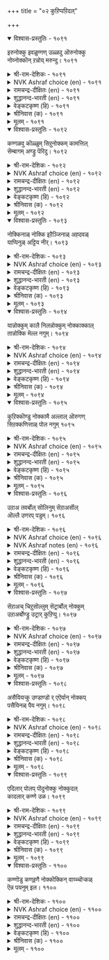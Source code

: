 +++
title = "०२ कुऱिप्पऱिदल्"

+++


<details open><summary>विश्वास-प्रस्तुतिः - १०९१</summary>

इरुनोक्कु इवळुण्गण् उळ्ळदु ऒरुनोक्कु  
नोय्नोक्कॊन् ऱन्नोय् मरुन्दु।      १०९१
</details>

<details><summary>श्री-राम-देशिकः - १०९१</summary>

अयास्तु स्वञ्जने नेत्रे दृष्टिद्व्यसमन्विते ।  
मह्यं रोगं ददात्येका श्मयत्यपरा तु तम् ॥ १०९१॥
</details>

<details><summary>NVK Ashraf choice (en) - १०९१</summary>

१०९१
Her painted eyes have a double effect:
One glance brings pain and the other cures.
(N.V.K. Ashraf)
</details>

<details><summary>रामचन्द्र-दीक्षितः (en) - १०९१</summary>

1091 irunōkku ivaḷuṇkaṇ uḷḷatu orunōkku  
nōynōkkoṉṟu annōy maruntu.

1091\. The glances of her collirium-painted eyes have a double sway. One wounds and the other heals.  
</details>

<details><summary>शुद्धानन्द-भारती (en) - १०९१</summary>

1\. இருநோக்கு இவளுண்கண் உள்ளது ஒருநோக்கு  
நோய்நோககொன் றந்நோய் மருந்து.  
Her painted eyes, two glances dart  
One hurts; the other heals my heart.        1091  
</details>

<details><summary>वेङ्कटकृष्ण (हि) - १०९१</summary>

1091
इसके कजरारे नयन, रखते हैं दो दृष्टि ।  
रोग एक, उस रोग की, दवा दूसरी दृष्टि ॥
</details>

<details><summary>श्रीनिवास (क) - १०९१</summary>

1091. इवळ (ई ऎळॆवॆण्णिन) कप्पु हच्चिद कण्णुगळल्लि ऎरडु बगॆयाद नोटविदॆ. ऒन्दु यातनॆयुण्टु माडिदरॆ मत्तॊन्दु यातनॆयन्नु परिहरिसुवुदु

</details>

<details><summary>मूलम् - १०९१</summary>

इरुनोक्कु इवळुण्गण् उळ्ळदु ऒरुनोक्कु  
नोय्नोक्कॊन् ऱन्नोय् मरुन्दु।      १०९१
</details>

<details open><summary>विश्वास-प्रस्तुतिः - १०९२</summary>

कण्गळवु कॊळ्ळुम् सिऱुनोक्कम् कामत्तिल्  
सॆम्बागम् अण्ड्रु पॆरिदु।       १०९२
</details>

<details><summary>श्री-राम-देशिकः - १०९२</summary>

तस्याः क्षणिकदृष्टिर्या सकूतं प्रेरिता मयि ।  
न सा कामार्घभागा स्यात् ततोऽपि महती किल ॥ १०९२॥
</details>

<details><summary>NVK Ashraf choice (en) - १०९२</summary>

१०९२
A single sneaky glance of her eyes
Is more than half the pleasure of love. *
(W.H. Drew and J. Lazarus)
</details>

<details><summary>रामचन्द्र-दीक्षितः (en) - १०९२</summary>

1092 kaṇkaḷavu koḷḷum ciṟunōkkam kāmattil  
cempākam aṉṟu peritu.

1092\. More telling than her actual embrace are her stealthy love looks.  
</details>

<details><summary>शुद्धानन्द-भारती (en) - १०९२</summary>

2\. கண்களவு கொள்ளும் சிறுநோக்கம் காமத்தில்  
செம்பாகம் அன்று பெரிது.  
Her furtive lightning glance is more  
Than enjoyment of sexual lore.        1092  
</details>

<details><summary>वेङ्कटकृष्ण (हि) - १०९२</summary>

1092
आंख बचा कर देखना, तनिक मुझे क्षण काल ।  
अर्द्ध नहीं, संयोग का, उससे अधिक रसाल ॥
</details>

<details><summary>श्रीनिवास (क) - १०९२</summary>

1092. तन्न कण्णुगळिन्दले नन्नन्नु अपहरिसिरुव ई ऎळॆवॆण्णिन किरु नोटवु, सम्भोग सुखदल्लि केवल अर्धभागमात्रवल्ल अदक्किन्त अधिक सुखवन्नु नीडुवुदु.

</details>

<details><summary>मूलम् - १०९२</summary>

कण्गळवु कॊळ्ळुम् सिऱुनोक्कम् कामत्तिल्  
सॆम्बागम् अण्ड्रु पॆरिदु।       १०९२
</details>

<details open><summary>विश्वास-प्रस्तुतिः - १०९३</summary>

नोक्किनाळ् नोक्कि इऱैञ्जिनाळ् अह्दवळ्  
याप्पिनुळ् अट्टिय नीर्।       १०९३
</details>

<details><summary>श्री-राम-देशिकः - १०९३</summary>

सा मां ददर्श, दृष्टा सा मया मन्राननाऽभवत् ।  
तदेत् प्रेमवृद्धयर्थ रचितं जलसेचनम् ॥ १०९३॥
</details>

<details><summary>NVK Ashraf choice (en) - १०९३</summary>

१०९३
She looked, and dropped her head,
And so watered the plant of love.
(P.S. Sundaram)
</details>

<details><summary>रामचन्द्र-दीक्षितः (en) - १०९३</summary>

1093 nōkkiṉāṉ nōkki iṟaiñciṉāḷ aḵtavaḷ  
yāppiṉuḷ aṭṭiya nīr.

1093\. She gazed and gazed but she became shy and her bashful look has nurtured the plant of love between us.  
</details>

<details><summary>शुद्धानन्द-भारती (en) - १०९३</summary>

3\. நோக்கினாள் நோக்கி இறைஞ்சினாள் அஃதவள்  
யாப்பினுள் அட்டிய நீர்.  
She looked; looking bowed her head  
And love-plant was with water fed.        1093  
</details>

<details><summary>वेङ्कटकृष्ण (हि) - १०९३</summary>

1093
देखा, उसने देख कर, झुका लिया जो सीस ।  
वह क्यारी में प्रेम की, देना था जल सींच ॥
</details>

<details><summary>श्रीनिवास (क) - १०९३</summary>

1093. नन्नन्नु नोडिदळु; नोडि नाचि तलॆ तग्गिसिदळु; अदु अवळु पोषिसुव प्रेमलतॆगॆ सुरिद नीरिनन्तॆ.

</details>

<details><summary>मूलम् - १०९३</summary>

नोक्किनाळ् नोक्कि इऱैञ्जिनाळ् अह्दवळ्  
याप्पिनुळ् अट्टिय नीर्।       १०९३
</details>

<details open><summary>विश्वास-प्रस्तुतिः - १०९४</summary>

यान्नोक्कुम् कालै निलन्नोक्कुम् नोक्काक्काल्  
तान्नोक्कि मॆल्ल नगुम्।       १०९४
</details>

<details><summary>श्री-राम-देशिकः - १०९४</summary>

मयि पश्यति सा भूमिं पश्येन्नम्रमुखी स्थिता ।  
मय्यपश्यति मां दृष्ट्वा कुर्यान्मन्दस्मितं तु सा ॥ १०९४॥
</details>

<details><summary>NVK Ashraf choice (en) - १०९४</summary>

१०९४
When I look, she looks to the ground.
When I don't, she looks and gently smiles! *
(P.S. Sundaram)
</details>

<details><summary>रामचन्द्र-दीक्षितः (en) - १०९४</summary>

1094 yāṉnōkkum kālai nilaṉnōkkum nōkkākkāl  
tāṉnōkki mella nakum.

1094\. She casts her shy look on earth when I gaze at her; but if I turn aside, she glances at me with a gentle smile.  
</details>

<details><summary>शुद्धानन्द-भारती (en) - १०९४</summary>

4\. யான்நோக்குங் காலை நிலன்நோக்கும் நோக்காக்கால்  
தான்நோக்கி மெல்ல நகும்.  
I look; she droops to earth awhile  
I turn; she looks with gentle smile.        1094  
</details>

<details><summary>वेङ्कटकृष्ण (हि) - १०९४</summary>

1094
मैं देखूँ तो डालती, दृष्टि भूमि की ओर ।  
ना देखूँ तो देख खुद, मन में रही हिलोर ॥
</details>

<details><summary>श्रीनिवास (क) - १०९४</summary>

1094. नानु नोडुवाग अवळु नॆलवन्नु नोडुवळु; नानु नोडदिरुवाग (नन्नन्नु) नोडि कुडिनगॆ सूसुवळु.

</details>

<details><summary>मूलम् - १०९४</summary>

यान्नोक्कुम् कालै निलन्नोक्कुम् नोक्काक्काल्  
तान्नोक्कि मॆल्ल नगुम्।       १०९४
</details>

<details open><summary>विश्वास-प्रस्तुतिः - १०९५</summary>

कुऱिक्कॊण्डु नोक्कामै अल्लाल् ऒरुगण्  
सिऱक्कणित्ताळ् पोल नगुम्       १०९५
</details>

<details><summary>श्री-राम-देशिकः - १०९५</summary>

यद्यप्योषा न मां साक्षात् पश्यत्यत्र न संशयः ।  
अथापि मीलिताक्षीव भृत्वा मन्दं हसेदियम् ॥ १०९५॥
</details>

<details><summary>NVK Ashraf choice (en) - १०९५</summary>

१०९५
Without looking straight,
She passes a slanting glance and smiles. *
(K. Kannan)
</details>

<details><summary>रामचन्द्र-दीक्षितः (en) - १०९५</summary>

1095 kuṟikkoṇṭu nōkkāmai allāl orukaṇ  
ciṟakkaṇittāḷ pōla nakum.

1095\. Without looking straight at me, with furtive glances she smiles inwardly.  
</details>

<details><summary>शुद्धानन्द-भारती (en) - १०९५</summary>

5\. குறிக்கொண்டு நோக்காமை அல்லால் ஒருகண்  
சிறக்கணித்தாள் போல நகும்.  
No direct gaze; a side-long glance  
She darts at me and smiles askance.        1095  
</details>

<details><summary>वेङ्कटकृष्ण (हि) - १०९५</summary>

1095
सीधे वह नहीं देखती, यद्यपि मेरी ओर ।  
सुकुचाती सी एक दृग, मन में रही हिलोर ॥
</details>

<details><summary>श्रीनिवास (क) - १०९५</summary>

1095. नन्नन्नु नेरवागि नोडदिरुवुदु मात्रवल्लदॆ, ऒन्दु कण्णन्नु अरॆ मुच्चिद हागॆ माडि, कडॆगण्ण नोटदिन्द नोडि नगुवळु.

</details>

<details><summary>मूलम् - १०९५</summary>

कुऱिक्कॊण्डु नोक्कामै अल्लाल् ऒरुगण्  
सिऱक्कणित्ताळ् पोल नगुम्       १०९५
</details>

<details open><summary>विश्वास-प्रस्तुतिः - १०९६</summary>

उऱाअ तवर्बोल् सॊलिनुम् सॆऱाअर्सॊल्  
ऒल्लै उणरप् पडुम्।       १०९६
</details>

<details><summary>श्री-राम-देशिकः - १०९६</summary>

अप्रीतवाक्यसदृशं ब्रूयात्सा कठिनं बहिः ।  
परन्तु हृदये क्रोधो नास्तीति ज्ञायते क्षणात् ॥ १०९६॥
</details>

<details><summary>NVK Ashraf choice (en) - १०९६</summary>

१०९६
They may speak like strangers, but the words
Will soon reveal their intimacy.
(N.V.K. Ashraf)
</details>

<details><summary>NVK Ashraf notes (en) - १०९६</summary>

१०९६. Compare with १०९९ for similar ideas. 
</details>

<details><summary>रामचन्द्र-दीक्षितः (en) - १०९६</summary>

1096 uṟāa tavarpōl coliṉum ceṟāarcol  
ollai uṇarap paṭum.

1096\. Though her words are as harsh as those of a stranger, they betoken only love.  
</details>

<details><summary>शुद्धानन्द-भारती (en) - १०९६</summary>

6\. உறாஅ தவர்போல் சொலினும் செறாஅர்சொல்  
ஒல்லை உணரப் படும்.  
Their words at first seem an offence  
But quick we feel them friendly ones.        1096  
</details>

<details><summary>वेङ्कटकृष्ण (हि) - १०९६</summary>

1096
यदुअपि वह अनभिज्ञ सी, करती है कटु बात ।  
बात नहीं है क्रुद्ध की, झट होती यह ज्ञात ॥
</details>

<details><summary>श्रीनिवास (क) - १०९६</summary>

1096. हॊर नोटक्कॆ अवरु अपरिचितरन्तॆ (कुपित) सम्भाषणॆ नडॆसिदरू, अदु निजवागि वैरविल्लद प्रणय सल्लाप ऎम्बुदु ऒडनॆये तिळियुवुदु.

</details>

<details><summary>मूलम् - १०९६</summary>

उऱाअ तवर्बोल् सॊलिनुम् सॆऱाअर्सॊल्  
ऒल्लै उणरप् पडुम्।       १०९६
</details>

<details open><summary>विश्वास-प्रस्तुतिः - १०९७</summary>

सॆऱाअच् चिऱुसॊल्लुम् सॆट्रार्बोल् नोक्कुम्  
उऱाअर्बोण्ड्रु उट्रार् कुऱिप्पु।       १०९७
</details>

<details><summary>श्री-राम-देशिकः - १०९७</summary>

वचः क्रूरं निष्कपटमरिवद्दर्शनं च यत् ।  
तदन्तःप्रीतियुक्तानां लक्षणं प्रोच्यते बुधैः ॥ १०९७॥
</details>

<details><summary>NVK Ashraf choice (en) - १०९७</summary>

१०९७
Words that look unfriendly and looks that look offending
Are signs of love in disguise.
(S.M. Diaz), (M.S. Poornalingam Pillai)
</details>

<details><summary>रामचन्द्र-दीक्षितः (en) - १०९७</summary>

1097 ceṟāac ciṟucollum ceṟṟārpōl nōkkum  
uṟāarpōṉṟu uṟṟār kuṟippu.

1097\. The pretended angry look and the bitter-sweet word of the beloved are like those of a stranger. Surely these are but the masks of her love.  
</details>

<details><summary>शुद्धानन्द-भारती (en) - १०९७</summary>

7\. செறாஅச் சிறுசொல்லும் செற்றார்போல் நோக்கும்  
உறாஅர்போன்று உற்றார் குறிப்பு.  
Harsh little words; offended looks,  
Are feigned consenting love-lorn tricks.        1097  
</details>

<details><summary>वेङ्कटकृष्ण (हि) - १०९७</summary>

1097
रुष्ट दृष्टि है शत्रु सम, कटुक वचन सप्रीति ।  
दिखना मानों अन्य जन, प्रेमी जन की रीति ॥
</details>

<details><summary>श्रीनिवास (क) - १०९७</summary>

1097. हॊर नोटक्कॆ अपरिचितर रीतियल्लि आडुव कठिण मातुगळू हगॆगळन्तॆ काणुव नोटवू प्रणयिगळ अन्तरङ्गवन्नु कुरित सङ्केतवे आगुवुदु.

</details>

<details><summary>मूलम् - १०९७</summary>

सॆऱाअच् चिऱुसॊल्लुम् सॆट्रार्बोल् नोक्कुम्  
उऱाअर्बोण्ड्रु उट्रार् कुऱिप्पु।       १०९७
</details>

<details open><summary>विश्वास-प्रस्तुतिः - १०९८</summary>

असैयियऱ्कु उण्डाण्डो र् एऎर्यान् नोक्कप्  
पसैयिनळ् पैय नगुम्।       १०९८
</details>

<details><summary>श्री-राम-देशिकः - १०९८</summary>

मयि पश्यति तद् दृष्ट्वा प्रीता मन्दं हसेदियम् ।  
तस्याश्चलन्त्यास्तत्कृत्य रमणीयं प्राकाशते ॥ १०९८॥
</details>

<details><summary>NVK Ashraf choice (en) - १०९८</summary>

१०९८
Her gentle smile to my pleading look
Adds beauty to her gentle nature. *
(P.S. Sundaram), (M.S. Poornalingam Pillai)
</details>

<details><summary>रामचन्द्र-दीक्षितः (en) - १०९८</summary>

1098 acaiyiyaṟku uṇṭuāṇṭōr ēeryāṉ nōkkap  
pacaiyiṉaḷ paiya nakum.

1098\. When I look beseechingly at her she returns a gentle smile. Oh, what bewitching charm fills the tender maid’s look!  
</details>

<details><summary>शुद्धानन्द-भारती (en) - १०९८</summary>

8\. அசையியற்கு உண்டாண்டோர் ஏஎர்யான் நோக்கப்  
பசையினள் பைய நகும்.  
What a grace the slim maid has!  
As I look she slightly smiles.        1098  
</details>

<details><summary>वेङ्कटकृष्ण (हि) - १०९८</summary>

1098
मैं देखूँ तो, स्निग्ध हो, करे मंद वह हास ।  
सुकुमारी में उस समय, एक रही छवी ख़ास ॥
</details>

<details><summary>श्रीनिवास (क) - १०९८</summary>

1098. नानु नोडुवाग (अवळु) प्रेमार्द्रळागि मैदु नगॆ सूसुवळु; लताङ्गियाद अवळल्लि आग ऒन्दु बगॆय चॆलुवु अरळुवुदु.

</details>

<details><summary>मूलम् - १०९८</summary>

असैयियऱ्कु उण्डाण्डो र् एऎर्यान् नोक्कप्  
पसैयिनळ् पैय नगुम्।       १०९८
</details>

<details open><summary>विश्वास-प्रस्तुतिः - १०९९</summary>

एदिलार् पोलप् पॊदुनोक्कु नोक्कुदल्  
कादलार् कण्णे उळ।       १०९९
</details>

<details><summary>श्री-राम-देशिकः - १०९९</summary>

उदासीनैः समं बाह्ये यदन्योन्यनिरीक्षणम् ।  
अन्तः स्थितां प्रीतिमेव तद् व्यनक्ति तयोस्तदा ॥ १०९९॥
</details>

<details><summary>NVK Ashraf choice (en) - १०९९</summary>

१०९९
To look at each other as if they were strangers
Belongs to lovers alone.
(P.S. Sundaram)
</details>

<details><summary>रामचन्द्र-दीक्षितः (en) - १०९९</summary>

1099 ētilār pōlap potunōkku nōkkutal  
kātalār kaṇṇē uḷa.

1099\. Oh, what an indifferent air do the lovers assume! They look at each other as if they were strangers.  
</details>

<details><summary>शुद्धानन्द-भारती (en) - १०९९</summary>

9\. ஏதிலார் போலப் பொதுநோக்கு நோக்குதல்  
காதலார் கண்ணே யுள.  
Between lovers we do discern  
A stranger's look of unconcern.        1099  
</details>

<details><summary>वेङ्कटकृष्ण (हि) - १०९९</summary>

1099
उदासीन हो देखना, मानों हो अनजान ।  
प्रेमी जन के पास ही, रहती ऐसी बान ॥
</details>

<details><summary>श्रीनिवास (क) - १०९९</summary>

1099. अपरिचितरन्तॆ सामान्य नोटदिन्द नोडुवुदु प्रणयिगळल्लि सामान्य.

</details>

<details><summary>मूलम् - १०९९</summary>

एदिलार् पोलप् पॊदुनोक्कु नोक्कुदल्  
कादलार् कण्णे उळ।       १०९९
</details>

<details open><summary>विश्वास-प्रस्तुतिः - ११००</summary>

कण्णॊडु कण्इणै नोक्कॊक्किन् वाय्च्चॊऱ्कळ्  
ऎन्न पयनुम् इल।       ११००
</details>

<details><summary>श्री-राम-देशिकः - ११००</summary>

लोके कामुकयोनेन्त्रे यदि प्रेम्णा परस्परम् ।  
पश्येतां, तहिं वचसा भाषणे किं प्रयोजनम् ॥ ११००॥
</details>

<details><summary>NVK Ashraf choice (en) - ११००</summary>

११००
When eyes with eyes commingle,
What do words avail?
(P.S. Sundaram)
</details>

<details><summary>रामचन्द्र-दीक्षितः (en) - ११००</summary>

1100 kaṇṇōṭu kaṇiṇai nōkkokkiṉ vāyccoṟkaḷ  
eṉṉa payaṉum ila.

1100\. Of what avail are words when eyes speak to eyes and heart whispers unto heart.  
</details>

<details><summary>शुद्धानन्द-भारती (en) - ११००</summary>

10\. கண்ணொடு கண்ணிணை நோக்கொக்கின் வாய்ச்சொற்கள்  
என்ன பயனும் இல.  
The words of mouth are of no use  
When eye to eye agrees the gaze.        1100  
</details>

<details><summary>वेङ्कटकृष्ण (हि) - ११००</summary>

1100
नयन नयन मिल देखते, यदि होता है योग ।  
वचनों का मूँह से कहे, है नहिं कुछ उपयोग ॥
</details>

<details><summary>श्रीनिवास (क) - ११००</summary>

1100. कण्णॊडनॆ कण्णुगळु ऒन्दागि कूडि ऒलवु सम्भाषणॆ नडॆसिदल्लि बरिय बायि मातुगळिन्द याव प्रयोजनवू इरुवुदिल्ल.
</details>

<details><summary>मूलम् - ११००</summary>

कण्णॊडु कण्इणै नोक्कॊक्किन् वाय्च्चॊऱ्कळ्  
ऎन्न पयनुम् इल।       ११००
</details>
